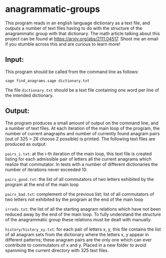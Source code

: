 # anagrammatic-groups

This program reads in an english language dictionary as a text file, and outputs a number of text files having to do with the structure of the anagrammatic group with that dictionary.
The math article talking about this project can be found at https://arxiv.org/abs/2111.04517.
Shoot me an email if you stumble across this and are curious to learn more!

Input:
------

This program should be called from the command line as follows:

`sage find_anagrams.sage dictionary.txt`

The file `dictionary.txt` should be a text file containing one word per line of the intended dictionary.

Output:
-------

The program produces a small amount of output on the command line, and a number of text files.
At each iteration of the main loop of the program, the number of current anagraphs and number of currently found anagram pairs (out of 325 = 26 choose 2 possible) is printed.
The following text files are produced as output:

`pairs_i.txt`: at the i-th iteration of the main loop, this text file is created listing for each admissible pair of letters all the current anagrams which realize that commutator. In tests with a number of different dictionaries the number of iterations never exceeded 10.

`pairs_good.txt`: the list of all commutators of two letters exhibited by the program at the end of the main loop

`pairs_bad.txt`: complement of the previous list; list of all commutators of two letters not exhibited by the program at the end of the main loop

`irreds.txt`: the list of all the starting anagram relations which have not been reduced away by the end of the main loop. To fully understand the structure of the anagrammatic group these relations must be dealt with manually.

`history/history_xy.txt`: for each pair of letters x, y, this file contains the list of all anagram sets from the dictionary where the letters x, y appear in different patterns; these anagram pairs are the only one which can ever contribute to commutators of x and y. Placed in a new folder to avoid spamming the current directory with 325 text files.
